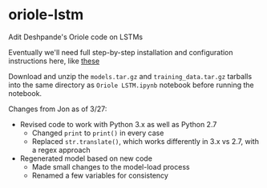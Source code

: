 # oriole-lstm
Adit Deshpande's Oriole code on LSTMs

Eventually we'll need full step-by-step installation and configuration instructions here, like [these](https://github.com/jonbruner/Entailment-with-Tensorflow/blob/master/README.md)

Download and unzip the `models.tar.gz` and `training_data.tar.gz` tarballs into the same directory as `Oriole LSTM.ipynb` notebook before running the notebook.

Changes from Jon as of 3/27:
+ Revised code to work with Python 3.x as well as Python 2.7
  + Changed `print` to `print()` in every case
  + Replaced `str.translate()`, which works differently in 3.x vs 2.7, with a regex approach
+ Regenerated model based on new code
  + Made small changes to the model-load process
  + Renamed a few variables for consistency
